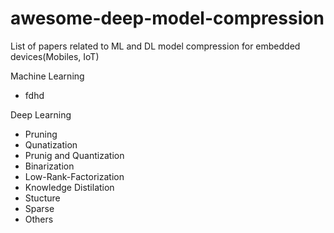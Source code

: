 # awesome-deep-model-compression
List of papers related to ML and DL model compression for embedded devices(Mobiles, IoT)

Machine Learning
- fdhd

Deep Learning
- Pruning
- Qunatization
- Prunig and Quantization
- Binarization
- Low-Rank-Factorization
- Knowledge Distilation
- Stucture
- Sparse
- Others


